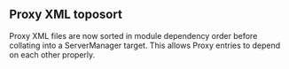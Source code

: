 ## Proxy XML toposort

Proxy XML files are now sorted in module dependency order before collating into
a ServerManager target. This allows Proxy entries to depend on each other
properly.
